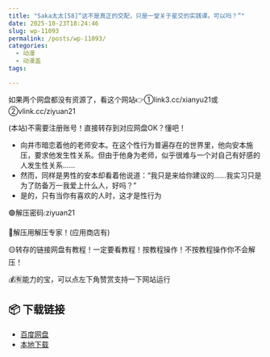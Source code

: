 ```yaml
---
title: "Saka太太[58]“这不是真正的交配，只是一堂关于星交的实践课。可以吗？”"
date: 2025-10-23T18:24:46
slug: wp-11093
permalink: /posts/wp-11093/
categories:
  - 动漫
  - 动漫盖
tags:

---
```


如果两个网盘都没有资源了，看这个网站👉①link3.cc/xianyu21或②vlink.cc/ziyuan21

(本站)不需要注册账号！直接转存到对应网盘OK？懂吧！

*   向井市暗恋着他的老师安本。在这个性行为普遍存在的世界里，他向安本施压，要求他发生性关系。但由于他身为老师，似乎很难与一个对自己有好感的人发生性关系……
*   然而，同样是男性的安本却看着他说道：“我只是来给你建议的……我实习只是为了防备万一我爱上什么人，好吗？”
*   是的，只有当你有喜欢的人时，这才是性行为

🟢解压密码:ziyuan21

🔵解压用解压专家！(应用商店有)

🟡转存的链接网盘有教程！一定要看教程！按教程操作！不按教程操作你不会解压！

💰🈶能力的宝，可以点左下角赞赏支持一下网站运行

## 📦 下载链接
- [百度网盘](https://blziyuan21.com/pay-download/11093?key=e7e8c5adf3&down_id=0)
- [本地下载](https://blziyuan21.com/pay-download/11093?key=e7e8c5adf3&down_id=1)

